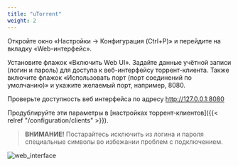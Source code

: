 ```yaml
---
title: "uTorrent"
weight: 2
---
```


Откройте окно «Настройки → Конфигурация (Ctrl+P)» и перейдите на вкладку «Web-интерфейс».

Установите флажок «Включить Web UI». Задайте данные учётной записи (логин и пароль) для доступа к веб-интерфейсу торрент-клиента. Также включите флажок «Использовать порт (порт соединений по умолчанию)» и укажите желаемый порт, например, 8080.

Проверьте доступность веб интерфейса по адресу http://127.0.0.1:8080

Продублируйте эти параметры в [настройках торрент-клиентов]({{< relref "/configuration/clients" >}}).

> **ВНИМАНИЕ!** Постарайтесь исключить из логина и пароля специальные символы во избежании проблем с подключением.

![web_interface](https://user-images.githubusercontent.com/1829509/81951517-ac2c6f80-961e-11ea-8ca9-a5114549dbd5.png)
